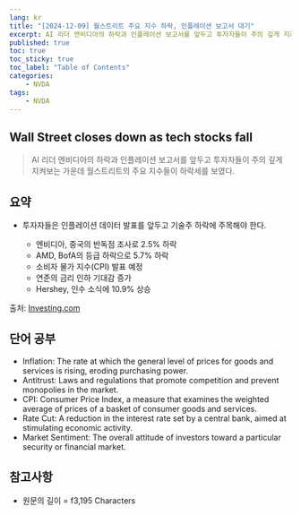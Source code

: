 ```yaml
---
lang: kr
title: "[2024-12-09] 월스트리트 주요 지수 하락, 인플레이션 보고서 대기"
excerpt: AI 리더 엔비디아의 하락과 인플레이션 보고서를 앞두고 투자자들이 주의 깊게 지켜보는 가운데 월스트리트의 주요 지수들이 하락세를 보였다.
published: true
toc: true
toc_sticky: true
toc_label: "Table of Contents"
categories:
    - NVDA
tags:
    - NVDA
---
```


## Wall Street closes down as tech stocks fall

> AI 리더 엔비디아의 하락과 인플레이션 보고서를 앞두고 투자자들이 주의 깊게 지켜보는 가운데 월스트리트의 주요 지수들이 하락세를 보였다.

## 요약

- 투자자들은 인플레이션 데이터 발표를 앞두고 기술주 하락에 주목해야 한다.

  - 엔비디아, 중국의 반독점 조사로 2.5% 하락
  - AMD, BofA의 등급 하락으로 5.7% 하락
  - 소비자 물가 지수(CPI) 발표 예정
  - 연준의 금리 인하 기대감 증가
  - Hershey, 인수 소식에 10.9% 상승

출처: [Investing.com](https://www.investing.com/news/economy-news/futures-steady-as-investor-focus-turns-to-inflation-data-3760943)

## 단어 공부

- Inflation: The rate at which the general level of prices for goods and services is rising, eroding purchasing power.
- Antitrust: Laws and regulations that promote competition and prevent monopolies in the market.
- CPI: Consumer Price Index, a measure that examines the weighted average of prices of a basket of consumer goods and services.
- Rate Cut: A reduction in the interest rate set by a central bank, aimed at stimulating economic activity.
- Market Sentiment: The overall attitude of investors toward a particular security or financial market.

## 참고사항


- 원문의 길이 = f3,195 Characters


